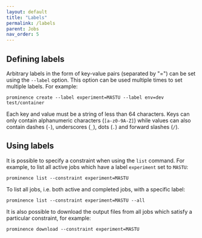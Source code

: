 ```yaml
---
layout: default
title: "Labels"
permalink: /labels
parent: Jobs
nav_order: 5
---
```


## Defining labels 
Arbitrary labels in the form of key-value pairs (separated by "=") can be set using the `--label` option. This option can be used multiple times to set multiple labels. For example:
```
prominence create --label experiment=MASTU --label env=dev test/container
```
Each key and value must be a string of less than 64 characters. Keys can only contain alphanumeric characters (`[a-z0-9A-Z]`) while values can also contain dashes (`-`), underscores (`_`), dots (`.`) and forward slashes (`/`).

## Using labels
It is possible to specify a constraint when using the `list` command. For example, to list all active jobs which have a label `experiment` set to `MASTU`:
```
prominence list --constraint experiment=MASTU
```
To list all jobs, i.e. both active and completed jobs, with a specific label:
```
prominence list --constraint experiment=MASTU --all
```

It is also possible to download the output files from all jobs which satisfy a particular constraint, for example:
```
prominence download --constraint experiment=MASTU
```

